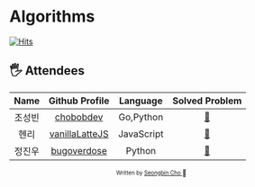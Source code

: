# Algorithms

[![Hits](https://hits.seeyoufarm.com/api/count/incr/badge.svg?url=https%3A%2F%2Fgithub.com%2Feagerithm%2Fprogrammers&count_bg=%2379C83D&title_bg=%23555555&icon=github.svg&icon_color=%23E7E7E7&title=hits&edge_flat=false)](https://hits.seeyoufarm.com)

## 🖐 Attendees

|  Name  |                Github Profile                 |  Language  |           Solved Problem           |
| :----: | :-------------------------------------------: | :--------: | :--------------------------------: |
| 조성빈 |   [chobobdev](https://github.com/chobobdev)   | Go,Python  |   [:link:](chobobdev/README.md)    |
|  헨리  | [vanillaLatteJS](https://github.com/devgony)  | JavaScript | [:link:](vanillaLatteJS/README.md) |
| 정진우 | [bugoverdose](https://github.com/bugoverdose) |   Python   |  [:link:](bugoverdose/README.md)   |

<div align="center">

<sub><sup>Written by <a href="https://github.com/chobobdev">Seongbin Cho </a></sup></sub><small>🍕</small>

</div>
